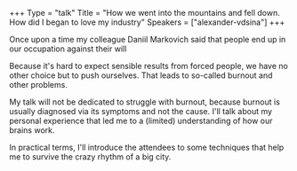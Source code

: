 +++
Type = "talk"
Title = "How we went into the mountains and fell down. How did I began to love my industry"
Speakers = ["alexander-vdsina"]
+++

Once upon a time my colleague Daniil Markovich said that people end up in our occupation against their will 

Because it's hard to expect sensible results from forced people, we have no other choice but to push ourselves. That leads to so-called burnout and other problems.

My talk will not be dedicated to struggle with burnout, because burnout is usually diagnosed via its symptoms and not the cause. I'll talk about my personal experience that led me to a (limited) understanding of how our brains work.

In practical terms, I'll introduce the attendees to some techniques that help me to survive the crazy rhythm of a big city.
